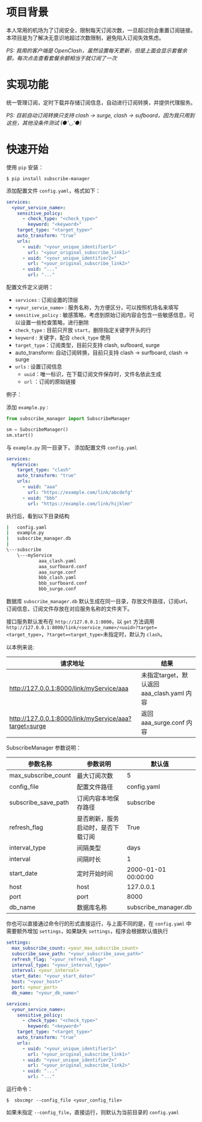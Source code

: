 # 项目背景
本人常用的机场为了订阅安全，限制每天订阅次数，一旦超过则会重置订阅链接。本项目是为了解决无意识地超过次数限制，避免陷入订阅失效焦虑。

*PS: 我用的客户端是 OpenClash，虽然设置每天更新，但是上面会显示套餐余额，每次点击查看套餐余额相当于就订阅了一次*


# 实现功能

统一管理订阅，定时下载并存储订阅信息，自动进行订阅转换，并提供代理服务。

*PS: 目前自动订阅转换只支持 clash -> surge, clash -> sufboard，因为我只用到这些，其他没条件测试 (●'◡'●)*

# 快速开始
使用 `pip` 安装：
```shell
$ pip install subscribe-manager
```

添加配置文件 `config.yaml`，格式如下：

```yaml
services:
  <your_service_name>:
    sensitive_policy:
      - check_type: "<check_type>"
        keyword: "<keyword>"
    target_type: "<target_type>"
    auto_transform: "true"
    urls:
      - uuid: "<your_unique_identifier1>"
        url: "<your_original_subscribe_link1>"
      - uuid: "<your_unique_identifier2>"
        url: "<your_original_subscribe_link2>"
      - uuid: "..."
        url: "..."
```

配置文件定义说明：

- `services` : 订阅设置的顶层
- `<your_servie_name>` : 服务名称，为方便区分，可以按照机场名来填写
- `sensitive_policy` : 敏感策略，考虑到原始订阅内容会包含一些敏感信息，可以设置一些检查策略，进行删除
- `check_type` : 目前只开放 `start`，删除指定关键字开头的行
- `keyword` : 关键字，配合 `check_type` 使用
- `target_type`：订阅类型，目前只支持 clash, sufboard, surge
- auto_transform: 自动订阅转换，目前只支持 clash -> surfboard, clash -> surge
- `urls` : 设置订阅信息
  - `uuid`：唯一标识，在下载订阅文件保存时，文件名依此生成
  - `url` ：订阅的原始链接



例子：

添加 `example.py` : 

```python
from subscribe_manager import SubscribeManager

sm = SubscribeManager()
sm.start()
```
与 `example.py` 同一目录下， 添加配置文件 `config.yaml`
```yaml
services:
  myService:
    target_type: "clash"
    auto_transform: "true"
    urls:
      - uuid: "aaa"
        url: "https://example.com/link/abcdefg"
      - uuid: "bbb"
        url: "https://example.com/link/hijklmn"
```

执行后，看到以下目录结构

```cmd
|   config.yaml
|   example.py
|   subscribe_manager.db
|
\---subscribe
    \---myService
            aaa_clash.yaml
            aaa_surfboard.conf
            aaa_surge.conf
            bbb_clash.yaml
            bbb_surfboard.conf
            bbb_surge.conf
```

数据库 `subscribe_manager.db` 默认生成在同一目录，存放文件路径，订阅url，订阅信息，订阅文件存放在对应服务名称的文件夹下。

接口服务默认发布在 `http://127.0.0.1:8000`，以 `get` 方法调用 `http://127.0.0.1:8000/link/<service_name>/<uuid>?target=<target_type>`，`?target=<target_type>`未指定时，默认为 `clash`。

以本例来说:

| 请求地址                                              | 结果                                       |
| ----------------------------------------------------- | ------------------------------------------ |
| http://127.0.0.1:8000/link/myService/aaa              | 未指定target，默认返回 aaa_clash.yaml 内容 |
| http://127.0.0.1:8000/link/myService/aaa?target=surge | 返回 aaa_surge.conf 内容                   |

SubscribeManager 参数说明：

| 参数名称            | 参数说明                           | 默认值               |
| ------------------- | ---------------------------------- | -------------------- |
| max_subscribe_count | 最大订阅次数                       | 5                    |
| config_file         | 配置文件路径                       | config.yaml          |
| subscribe_save_path | 订阅内容本地保存路径               | subscribe            |
| refresh_flag        | 是否刷新，服务启动时，是否下载订阅 | True                 |
| interval_type       | 间隔类型                           | days                 |
| interval            | 间隔时长                           | 1                    |
| start_date          | 定时开始时间                       | 2000-01-01 00:00:00  |
| host                | host                               | 127.0.0.1            |
| port                | port                               | 8000                 |
| db_name             | 数据库名称                         | subscribe_manager.db |

你也可以直接通过命令行的形式直接运行，与上面不同的是，在 `config.yaml` 中需要额外增加 `settings`，如果缺失 `settings`，程序会根据默认值执行

```yaml
settings:
  max_subscribe_count: <your_max_subscribe_count>
  subscribe_save_path: "<your_subscribe_save_path>"
  refresh_flag: "<your_refresh_flag>"
  interval_type: "<your_interval_type>"
  interval: <your_interval>
  start_date: "<your_start_date>"
  host: "<your_host>"
  port: <your_port>
  db_name: "<your_db_name>"

services:
  <your_service_name>:
    sensitive_policy:
      - check_type: "<check_type>"
        keyword: "<keyword>"
    target_type: "<target_type>"
    auto_transform: "true"
    urls:
      - uuid: "<your_unique_identifier1>"
        url: "<your_original_subscribe_link1>"
      - uuid: "<your_unique_identifier2>"
        url: "<your_original_subscribe_link2>"
      - uuid: "..."
        url: "..."
```

运行命令：

```shell
$  sbscmgr --config_file <your_config_file>
```

如果未指定 `--config_file`，直接运行，则默认为当前目录的  `config.yaml`

